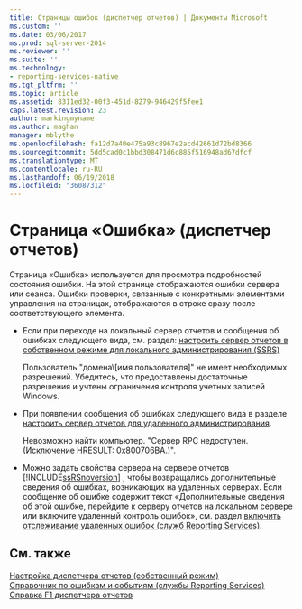 ```yaml
---
title: Страницы ошибок (диспетчер отчетов) | Документы Microsoft
ms.custom: ''
ms.date: 03/06/2017
ms.prod: sql-server-2014
ms.reviewer: ''
ms.suite: ''
ms.technology:
- reporting-services-native
ms.tgt_pltfrm: ''
ms.topic: article
ms.assetid: 8311ed32-00f3-451d-8279-946429f5fee1
caps.latest.revision: 23
author: markingmyname
ms.author: maghan
manager: mblythe
ms.openlocfilehash: fa12d7a40e475a93c8967e2acd42661d72bd8366
ms.sourcegitcommit: 5dd5cad0c1bbd308471d6c885f516948ad67dfcf
ms.translationtype: MT
ms.contentlocale: ru-RU
ms.lasthandoff: 06/19/2018
ms.locfileid: "36087312"
---
```

# <a name="error-page-report-manager"></a>Страница «Ошибка» (диспетчер отчетов)
  Страница «Ошибка» используется для просмотра подробностей состояния ошибки. На этой странице отображаются ошибки сервера или сеанса. Ошибки проверки, связанные с конкретными элементами управления на страницах, отображаются в строке сразу после соответствующего элемента.  
  
-   Если при переходе на локальный сервер отчетов и сообщения об ошибках следующего вида, см. раздел: [настроить сервер отчетов в собственном режиме для локального администрирования &#40;SSRS&#41;](report-server/configure-a-native-mode-report-server-for-local-administration-ssrs.md)  
  
     Пользователь "домена\\[имя пользователя]" не имеет необходимых разрешений. Убедитесь, что предоставлены достаточные разрешения и учтены ограничения контроля учетных записей Windows.  
  
-   При появлении сообщения об ошибках следующего вида в разделе [настроить сервер отчетов для удаленного администрирования](report-server/configure-a-report-server-for-remote-administration.md).  
  
     Невозможно найти компьютер. "Сервер RPC недоступен. (Исключение HRESULT: 0x800706BA.)".  
  
-   Можно задать свойства сервера на сервере отчетов [!INCLUDE[ssRSnoversion](../includes/ssrsnoversion-md.md)] , чтобы возвращались дополнительные сведения об ошибках, возникающих на удаленных серверах. Если сообщение об ошибке содержит текст «Дополнительные сведения об этой ошибке, перейдите к серверу отчетов на локальном сервере или включите удаленный контроль ошибок», см. раздел [включить отслеживание удаленных ошибок &#40;служб Reporting Services&#41;](report-server/enable-remote-errors-reporting-services.md).  
  
## <a name="see-also"></a>См. также  
 [Настройка диспетчера отчетов (собственный режим)](report-server/configure-web-portal.md)   
 [Справочник по ошибкам и событиям (службы Reporting Services)](troubleshooting/errors-and-events-reference-reporting-services.md)   
 [Справка F1 диспетчера отчетов](../../2014/reporting-services/report-manager-f1-help.md)  
  
  